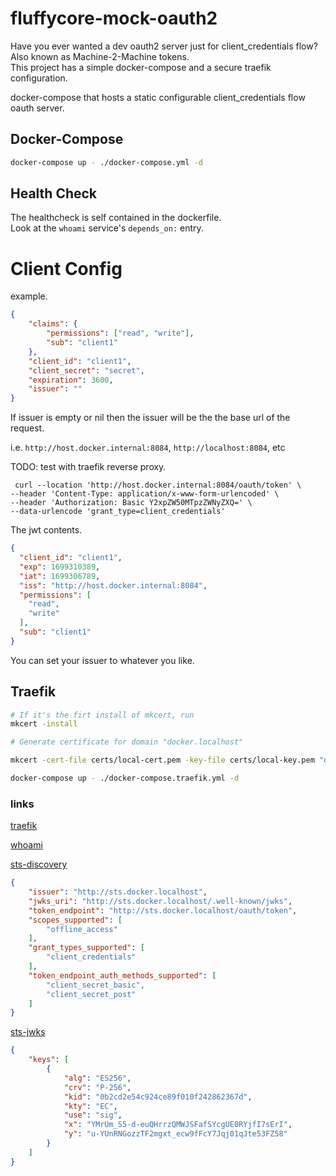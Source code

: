 # fluffycore-mock-oauth2

Have you ever wanted a dev oauth2 server just for client_credentials flow?  Also known as Machine-2-Machine tokens.  
This project has a simple docker-compose and a secure traefik configuration.  

docker-compose that hosts a static configurable client_credentials flow oauth server.   

## Docker-Compose

```bash
docker-compose up - ./docker-compose.yml -d
```
## Health Check

The healthcheck is self contained in the dockerfile.  
Look at the ```whoami``` service's ```depends_on:``` entry.  

# Client Config

example.
```json
{
	"claims": {
		"permissions": ["read", "write"],
		"sub": "client1"
	},
	"client_id": "client1",
	"client_secret": "secret",
	"expiration": 3600,
	"issuer": ""
}
```

If issuer is empty or nil then the issuer will be the the base url of the request.

i.e. ```http://host.docker.internal:8084```, ```http://localhost:8084```, etc

TODO: test with traefik reverse proxy.

```curl
 curl --location 'http://host.docker.internal:8084/oauth/token' \
--header 'Content-Type: application/x-www-form-urlencoded' \
--header 'Authorization: Basic Y2xpZW50MTpzZWNyZXQ=' \
--data-urlencode 'grant_type=client_credentials'
```

The jwt contents.
```json
{
  "client_id": "client1",
  "exp": 1699310389,
  "iat": 1699306789,
  "iss": "http://host.docker.internal:8084",
  "permissions": [
    "read",
    "write"
  ],
  "sub": "client1"
}
```

You can set your issuer to whatever you like.

## Traefik

```bash
# If it's the firt install of mkcert, run
mkcert -install

# Generate certificate for domain "docker.localhost"

mkcert -cert-file certs/local-cert.pem -key-file certs/local-key.pem "docker.localhost" "*.docker.localhost"  

docker-compose up - ./docker-compose.traefik.yml -d
```


### links

[traefik](https://traefik.docker.localhost/)  

[whoami](https://whoami.docker.localhost/)  

[sts-discovery](https://sts.docker.localhost/.well-known/openid-configuration)  

```json
{
    "issuer": "http://sts.docker.localhost",
    "jwks_uri": "http://sts.docker.localhost/.well-known/jwks",
    "token_endpoint": "http://sts.docker.localhost/oauth/token",
    "scopes_supported": [
        "offline_access"
    ],
    "grant_types_supported": [
        "client_credentials"
    ],
    "token_endpoint_auth_methods_supported": [
        "client_secret_basic",
        "client_secret_post"
    ]
}
```
[sts-jwks](http://sts.docker.localhost/.well-known/jwks)  

```json
{
    "keys": [
        {
            "alg": "ES256",
            "crv": "P-256",
            "kid": "0b2cd2e54c924ce89f010f242862367d",
            "kty": "EC",
            "use": "sig",
            "x": "YMrUm_S5-d-euQHrrzQMWJSFafSYcgUE0RYjfI7sErI",
            "y": "u-YUnRNGozzTF2mgxt_ecw9fFcY7Jqj01qJte53FZ58"
        }
    ]
}
```
